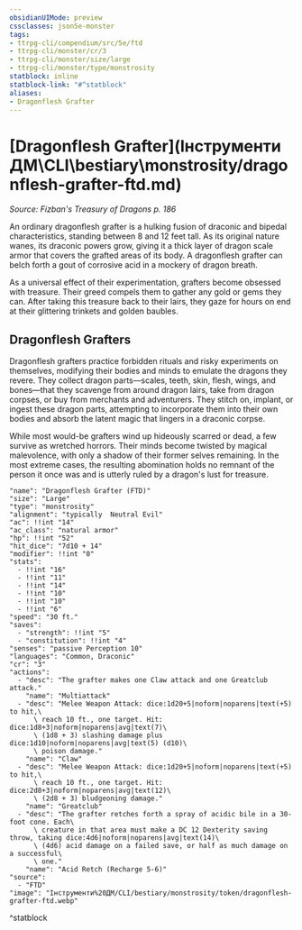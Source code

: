 ```yaml
---
obsidianUIMode: preview
cssclasses: json5e-monster
tags:
- ttrpg-cli/compendium/src/5e/ftd
- ttrpg-cli/monster/cr/3
- ttrpg-cli/monster/size/large
- ttrpg-cli/monster/type/monstrosity
statblock: inline
statblock-link: "#^statblock"
aliases:
- Dragonflesh Grafter
---
```

# [Dragonflesh Grafter](Інструменти ДМ\CLI\bestiary\monstrosity/dragonflesh-grafter-ftd.md)
*Source: Fizban's Treasury of Dragons p. 186*  

An ordinary dragonflesh grafter is a hulking fusion of draconic and bipedal characteristics, standing between 8 and 12 feet tall. As its original nature wanes, its draconic powers grow, giving it a thick layer of dragon scale armor that covers the grafted areas of its body. A dragonflesh grafter can belch forth a gout of corrosive acid in a mockery of dragon breath.

As a universal effect of their experimentation, grafters become obsessed with treasure. Their greed compels them to gather any gold or gems they can. After taking this treasure back to their lairs, they gaze for hours on end at their glittering trinkets and golden baubles.

## Dragonflesh Grafters

Dragonflesh grafters practice forbidden rituals and risky experiments on themselves, modifying their bodies and minds to emulate the dragons they revere. They collect dragon parts—scales, teeth, skin, flesh, wings, and bones—that they scavenge from around dragon lairs, take from dragon corpses, or buy from merchants and adventurers. They stitch on, implant, or ingest these dragon parts, attempting to incorporate them into their own bodies and absorb the latent magic that lingers in a draconic corpse.

While most would-be grafters wind up hideously scarred or dead, a few survive as wretched horrors. Their minds become twisted by magical malevolence, with only a shadow of their former selves remaining. In the most extreme cases, the resulting abomination holds no remnant of the person it once was and is utterly ruled by a dragon's lust for treasure.

```statblock
"name": "Dragonflesh Grafter (FTD)"
"size": "Large"
"type": "monstrosity"
"alignment": "typically  Neutral Evil"
"ac": !!int "14"
"ac_class": "natural armor"
"hp": !!int "52"
"hit_dice": "7d10 + 14"
"modifier": !!int "0"
"stats":
  - !!int "16"
  - !!int "11"
  - !!int "14"
  - !!int "10"
  - !!int "10"
  - !!int "6"
"speed": "30 ft."
"saves":
  - "strength": !!int "5"
  - "constitution": !!int "4"
"senses": "passive Perception 10"
"languages": "Common, Draconic"
"cr": "3"
"actions":
  - "desc": "The grafter makes one Claw attack and one Greatclub attack."
    "name": "Multiattack"
  - "desc": "Melee Weapon Attack: dice:1d20+5|noform|noparens|text(+5) to hit,\
      \ reach 10 ft., one target. Hit: dice:1d8+3|noform|noparens|avg|text(7)\
      \ (1d8 + 3) slashing damage plus dice:1d10|noform|noparens|avg|text(5) (d10)\
      \ poison damage."
    "name": "Claw"
  - "desc": "Melee Weapon Attack: dice:1d20+5|noform|noparens|text(+5) to hit,\
      \ reach 10 ft., one target. Hit: dice:2d8+3|noform|noparens|avg|text(12)\
      \ (2d8 + 3) bludgeoning damage."
    "name": "Greatclub"
  - "desc": "The grafter retches forth a spray of acidic bile in a 30-foot cone. Each\
      \ creature in that area must make a DC 12 Dexterity saving throw, taking dice:4d6|noform|noparens|avg|text(14)\
      \ (4d6) acid damage on a failed save, or half as much damage on a successful\
      \ one."
    "name": "Acid Retch (Recharge 5-6)"
"source":
  - "FTD"
"image": "Інструменти%20ДМ/CLI/bestiary/monstrosity/token/dragonflesh-grafter-ftd.webp"
```
^statblock